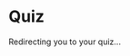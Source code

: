 # Quiz
<!DOCTYPE html>
<html>
  <head>
    <title>Redirecting...</title>
    <script>
      window.onload = function () {
        const links = [
          "https://forms.office.com/r/HRu8hJ4T9h",
          "https://forms.office.com/r/Mi8adMEQgW",
          "https://forms.office.com/r/uRgtC1DTYt",
          "https://forms.office.com/r/nBi88CgqCX",
        ];
        const randomIndex = Math.floor(Math.random() * links.length);
        window.location.href = links[randomIndex];
      };
    </script>
  </head>
  <body>
    <p>Redirecting you to your quiz...</p>
  </body>
</html>
